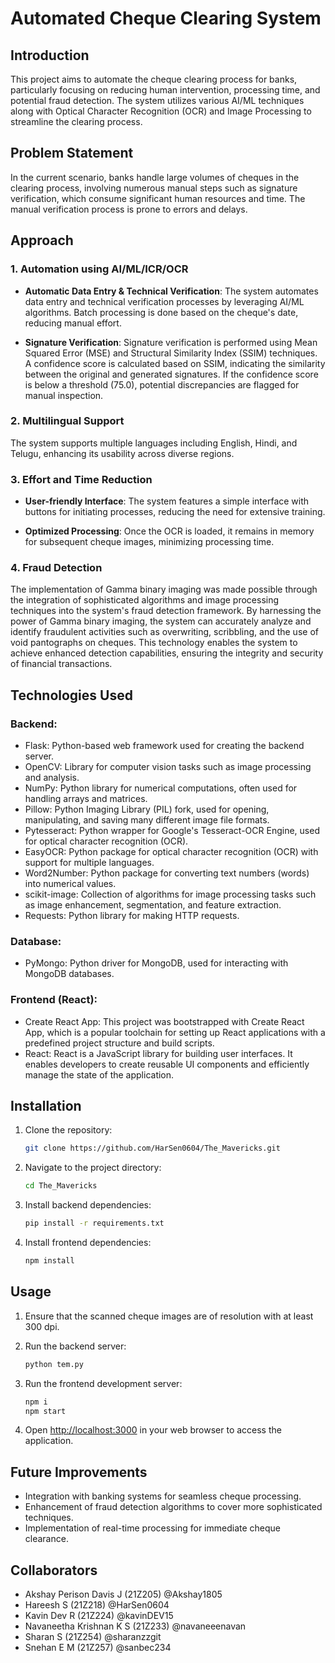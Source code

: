 # Automated Cheque Clearing System

## Introduction

This project aims to automate the cheque clearing process for banks, particularly focusing on reducing human intervention, processing time, and potential fraud detection. The system utilizes various AI/ML techniques along with Optical Character Recognition (OCR) and Image Processing to streamline the clearing process.

## Problem Statement

In the current scenario, banks handle large volumes of cheques in the clearing process, involving numerous manual steps such as signature verification, which consume significant human resources and time. The manual verification process is prone to errors and delays.

## Approach

### 1. Automation using AI/ML/ICR/OCR

- **Automatic Data Entry & Technical Verification**: The system automates data entry and technical verification processes by leveraging AI/ML algorithms. Batch processing is done based on the cheque's date, reducing manual effort.

- **Signature Verification**: Signature verification is performed using Mean Squared Error (MSE) and Structural Similarity Index (SSIM) techniques. A confidence score is calculated based on SSIM, indicating the similarity between the original and generated signatures. If the confidence score is below a threshold (75.0), potential discrepancies are flagged for manual inspection.

### 2. Multilingual Support

The system supports multiple languages including English, Hindi, and Telugu, enhancing its usability across diverse regions.

### 3. Effort and Time Reduction

- **User-friendly Interface**: The system features a simple interface with buttons for initiating processes, reducing the need for extensive training.

- **Optimized Processing**: Once the OCR is loaded, it remains in memory for subsequent cheque images, minimizing processing time.

### 4. Fraud Detection

The implementation of Gamma binary imaging was made possible through the integration of sophisticated algorithms and image processing techniques into the system's fraud detection framework. By harnessing the power of Gamma binary imaging, the system can accurately analyze and identify fraudulent activities such as overwriting, scribbling, and the use of void pantographs on cheques. This technology enables the system to achieve enhanced detection capabilities, ensuring the integrity and security of financial transactions.

## Technologies Used

### Backend:

- Flask: Python-based web framework used for creating the backend server.
- OpenCV: Library for computer vision tasks such as image processing and analysis.
- NumPy: Python library for numerical computations, often used for handling arrays and matrices.
- Pillow: Python Imaging Library (PIL) fork, used for opening, manipulating, and saving many different image file formats.
- Pytesseract: Python wrapper for Google's Tesseract-OCR Engine, used for optical character recognition (OCR).
- EasyOCR: Python package for optical character recognition (OCR) with support for multiple languages.
- Word2Number: Python package for converting text numbers (words) into numerical values.
- scikit-image: Collection of algorithms for image processing tasks such as image enhancement, segmentation, and feature extraction.
- Requests: Python library for making HTTP requests.

### Database:

- PyMongo: Python driver for MongoDB, used for interacting with MongoDB databases.

### Frontend (React):

- Create React App: This project was bootstrapped with Create React App, which is a popular toolchain for setting up React applications with a predefined project structure and build scripts.
- React: React is a JavaScript library for building user interfaces. It enables developers to create reusable UI components and efficiently manage the state of the application.

## Installation

1. Clone the repository:
   ```bash
   git clone https://github.com/HarSen0604/The_Mavericks.git
   ```

2. Navigate to the project directory:
   ```bash
   cd The_Mavericks
   ```

3. Install backend dependencies:
   ```bash
   pip install -r requirements.txt
   ```

4. Install frontend dependencies:
   ```bash
   npm install
   ```

## Usage

1. Ensure that the scanned cheque images are of resolution with at least 300 dpi.

2. Run the backend server:
   ```bash
   python tem.py
   ```

3. Run the frontend development server:
   ```bash
   npm i
   npm start
   ```

4. Open [http://localhost:3000](http://localhost:3000) in your web browser to access the application.

## Future Improvements

- Integration with banking systems for seamless cheque processing.
- Enhancement of fraud detection algorithms to cover more sophisticated techniques.
- Implementation of real-time processing for immediate cheque clearance.

## Collaborators

- Akshay Perison Davis J (21Z205) @Akshay1805
- ⁠Hareesh S (21Z218) @HarSen0604
- ⁠Kavin Dev R (21Z224) @kavinDEV15
- ⁠Navaneetha Krishnan K S (21Z233) @navaneeenavan
- ⁠Sharan S (21Z254) @sharanzzgit
- ⁠Snehan E M (21Z257) @sanbec234
